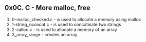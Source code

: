 ## 0x0C. C - More malloc, free
1. 0-malloc_checked.c - is used to allocate a memory using malloc
2. 1-string_nconcat.c - is used to concatinate two strings
3. 2-calloc.c - is used to allocate a memory of an array
4. 3_array_range - creates an array
